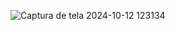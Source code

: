 ![Captura de tela 2024-10-12 123134](https://github.com/user-attachments/assets/7f486f79-114b-4e3c-b4de-a52bdde17127)
